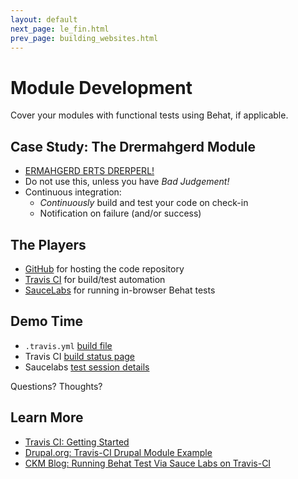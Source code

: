 ```yaml
---
layout: default
next_page: le_fin.html
prev_page: building_websites.html
---
```


# Module Development

Cover your modules with functional tests using Behat, if applicable.

## Case Study: The Drermahgerd Module

* [ERMAHGERD ERTS DRERPERL!](https://github.com/stopfstedt/drermahgerd)
* Do not use this, unless you have _Bad Judgement!_
* Continuous integration:
    - _Continuously_ build and test your code on check-in
    - Notification on failure (and/or success)

## The Players

* [GitHub](https://github.com) for hosting the code repository
* [Travis CI](https://travis-ci.org/) for build/test automation
* [SauceLabs](https://saucelabs.com/) for running in-browser Behat tests


## Demo Time

* `.travis.yml` [build file](https://github.com/stopfstedt/drermahgerd/blob/master/.travis.yml)
* Travis CI [build status page](https://travis-ci.org/stopfstedt/drermahgerd/builds/19532025)
* Saucelabs [test session details](https://saucelabs.com/tests/65ab9910ada54c4e813667addd0e8c90)

Questions? Thoughts?

## Learn More

* [Travis CI: Getting Started](http://docs.travis-ci.com/user/getting-started/)
* [Drupal.org: Travis-CI Drupal Module Example](https://drupal.org/project/travis_ci_drupal_module_example)
* [CKM Blog: Running Behat Test Via Sauce Labs on Travis-CI](https://blogs.library.ucsf.edu/ckm/2014/02/24/running-behat-tests-via-sauce-labs-on-travis-ci/)


